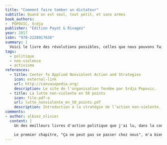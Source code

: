 ```yaml
---
title: "Comment faire tomber un dictateur"
subtitle: Quand on est seul, tout petit, et sans armes
book_authors:
-  POPOVIC, Srdja
publisher: "Edition Payot & Rivages"
year: 2017
isbn: "978-2228917636"
summary: |
  Voici le livre des révolutions possibles, celles que nous pouvons faire, nous, les gens ordinaires. Il part d'un principe : si l'on veut lancer rapidement un mouvement de masse à l'époque d'Internet et de la société des loisirs, l'humour (et un peu de stratégie) est une "arme" de choix. Il s'appuie sur une expérience acquise dans près de cinquante pays aussi bien que sur les enseignements de Gandhi et du stratège Gene Sharp. Et il prend la voix exceptionnelle de Srdja Popovic, apôtre de la lutte non violente, qui fit tomber Milosevic, fut de toutes les "révolutions fleuries" (Géorgie, Liban, Ukraine, etc), et est considéré comme "l'architecte secret" du printemps arabe. Popovic nous fait entrer dans les coulisses des événements historiques du XXIe siècle. Il raconte ce qui marche et comment ça marche. Il explique aussi pourquoi cela échoue parfois, comme en Ukraine ou en Chine. Son livre réconcilie avec l'action politique et montre combien il est crucial d'aller au bout des choses. Car il ne suffit pas de protester ou de faire la révolution, il faut aussi avoir une vision claire de ce qu'on fera de la liberté.
tags:
  - politique
  - non-violence
  - activisme
references:
  - title: Center fo Applied Nonviolent Action and Strategies
    icon: external-link
    url: http://canvasopedia.org/
    description: Le site de l'organisation fondée par Srdja Popovic.
  - title: La lutte non-violente en 50 points
    icon: file-pdf-o
    url: lutte_nonviolente_en_50_points.pdf
    description: Introduction à la stratégie de l’action non-violente.
comments:
- author: albiez_olivier
  content: |
    Un des meilleurs livres d'action politique que j'ai lu, dans la continuité "Être radical" de Saul Alinsky. Srdja illustre ses propos avec des exemples historiques et développe son propos sur onze idées, une par chapitre.

    Le premier chapitre, "Ça ne peut pas se passer chez nous", m'a bien fait sourire. En effet, l'auteur se retrouve confronté à la même objection que tous les acteurs du changement : ça marche chez toi, mais mon contexte est différent.
---
```

